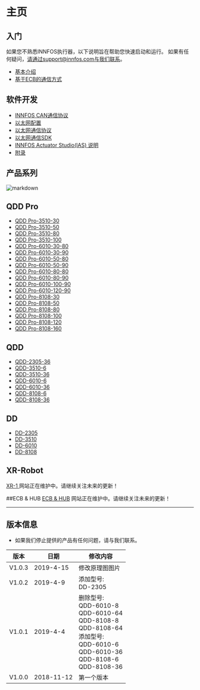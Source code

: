 主页
=====


入门
--------
如果您不熟悉INNFOS执行器，以下说明旨在帮助您快速启动和运行。
如果有任何疑问，请通过support@innfos.com与我们联系。

  * [基本介绍](pages/jieshao.md)
  * [基于ECB的通信方式](https://www.mdeditor.com/)



软件开发
------------

  * [INNFOS CAN通信协议][ipChanged]
  * [以太网配置](ipChange.md)
  * [以太网通信协议](https://www.mdeditor.com/)
  * [以太网通信SDK](https://www.mdeditor.com/)
  * [INNFOS Actuator Studio(IAS) 说明](https://www.mdeditor.com/)
  * [附录](https://www.mdeditor.com/)
  
 
  [ipChanged]: <https://github.com/innfos/ipChangeTool/blob/master/README.md>

产品系列
-----------------
![markdown](http://wiki.innfos.com:81/wiki/images/8/8f/%E6%9C%AA%E6%A0%87.png "markdown")


## QDD Pro
  * [QDD Pro-3510-30](https://www.mdeditor.com/)
  * [QDD Pro-3510-50](https://www.mdeditor.com/)
  * [QDD Pro-3510-80](https://www.mdeditor.com/)
  * [QDD Pro-3510-100](https://www.mdeditor.com/)
  * [QDD Pro-6010-30-80](https://www.mdeditor.com/)
  * [QDD Pro-6010-30-90](https://www.mdeditor.com/)
  * [QDD Pro-6010-50-80](https://www.mdeditor.com/)
  * [QDD Pro-6010-50-90](https://www.mdeditor.com/)
  * [QDD Pro-6010-80-80](https://www.mdeditor.com/)
  * [QDD Pro-6010-80-90](https://www.mdeditor.com/)
  * [QDD Pro-6010-100-90](https://www.mdeditor.com/)
  * [QDD Pro-6010-120-90](https://www.mdeditor.com/)
  * [QDD Pro-8108-30](https://www.mdeditor.com/)
  * [QDD Pro-8108-50](https://www.mdeditor.com/)
  * [QDD Pro-8108-80](https://www.mdeditor.com/)
  * [QDD Pro-8108-100](https://www.mdeditor.com/)
  * [QDD Pro-8108-120](https://www.mdeditor.com/)
  * [QDD Pro-8108-160](https://www.mdeditor.com/)


## QDD
  * [QDD-2305-36](pages/QDD-79.md)
  * [QDD-3510-6](pages/QDD-3510-6.md)
  * [QDD-3510-36](https://www.mdeditor.com/)
  * [QDD-6010-6](https://www.mdeditor.com/)
  * [QDD-6010-36](https://www.mdeditor.com/)
  * [QDD-8108-6](https://www.mdeditor.com/)
  * [QDD-8108-36](https://www.mdeditor.com/)

## DD
  * [DD-2305](https://www.mdeditor.com/)
  * [DD-3510](https://www.mdeditor.com/)
  * [DD-6010](https://www.mdeditor.com/)
  * [DD-8108](https://www.mdeditor.com/)

## XR-Robot
 [XR-1 ](https://www.mdeditor.com/)
网站正在维护中。请继续关注未来的更新！

##ECB & HUB
[ECB & HUB](https://www.mdeditor.com/)
网站正在维护中。请继续关注未来的更新！

- - - -

版本信息
----------------------


  * 如果我们停止提供的产品有任何问题，请与我们联系。

| 版本        |日期                   |  	修改内容                                              |
| --------    | --------------------- | ----------------------------------------------------------------------------------  |
| V1.0.3      | 	2019-4-15            |   	修改原理图图片                                      |
| V1.0.2      |  2019-4-9             |   	添加型号: <br>DD-2305                               |
| V1.0.1      |   2019-4-4            |  删除型号:<br>QDD-6010-8<br>QDD-6010-64 <br>QDD-8108-8 <br>QDD-8108-64<br>添加型号:<br>QDD-6010-6 <br>QDD-6010-36 <br>QDD-8108-6 <br>QDD-8108-36  |
| V1.0.0       |   2018-11-12  |  第一个版本 |








